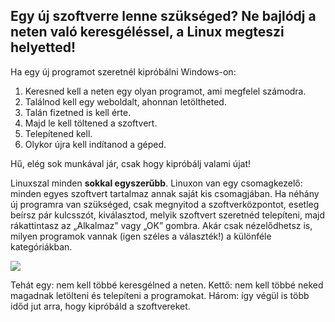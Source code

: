 

<div id="corps">

<h2>Egy új szoftverre lenne szükséged? Ne bajlódj a neten való keresgéléssel, a Linux megteszi helyetted!</h2>

Ha egy új programot szeretnél kipróbálni Windows-on:

<ol>
<li>Keresned kell a neten egy olyan programot, ami megfelel számodra.</li>
<li>Találnod kell egy weboldalt, ahonnan letöltheted.</li>
<li>Talán fizetned is kell érte.</li>
<li>Majd le kell töltened a szoftvert.</li>
<li>Telepítened kell.</li>
<li>Olykor újra kell indítanod a géped.</li>
</ol>

Hű, elég sok munkával jár, csak hogy kipróbálj valami újat!

Linuxszal minden <b>sokkal egyszerűbb</b>. Linuxon van egy csomagkezelő: minden egyes szoftvert tartalmaz annak saját kis csomagjában. Ha néhány új programra van szükséged, csak megnyitod a szoftverközpontot, esetleg beírsz pár kulcsszót, kiválasztod, melyik szoftvert szeretnéd telepíteni, majd rákattintasz az „Alkalmaz” vagy „OK” gombra. Akár csak nézelődhetsz is, milyen programok vannak (igen széles a választék!) a különféle kategóriákban.

<img src="Images/synaptic.png" />

Tehát egy: nem kell többé keresgélned a neten. Kettő: nem kell többé neked magadnak letölteni és telepíteni a programokat. Három: így végül is több időd jut arra, hogy kipróbáld a szoftvereket.

</div>


